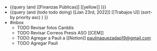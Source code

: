 - {{query (and [[Finanzas Públicas]] [[yellow]] )}}
- {{query   (and (todo todo doing) [[Jan 23rd, 2022]] [[Trabajos U]]  (sort-by priority asc) )   }}
- #inbox
	- TODO Revisar fotos Carddis
	- TODO Revisar Correos Presis ASO [[CEM]]
	- TODO Agregar a  Pauli a [[Notion]]  paulinaquezadap19@gmail.com
	- TODO Agregar Pauli